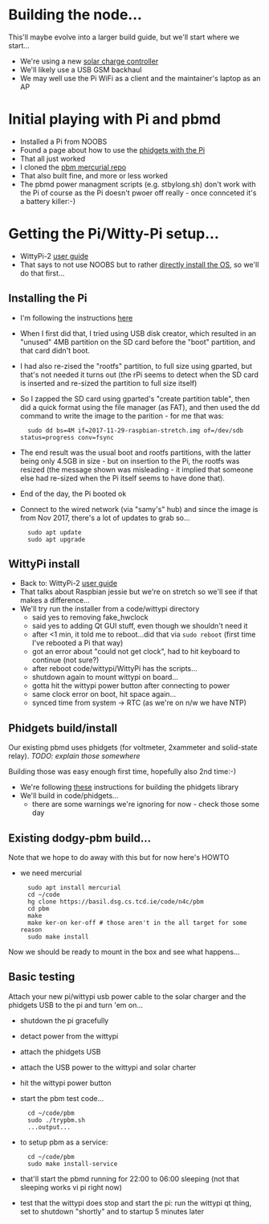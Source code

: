 
# Building the node...

This'll maybe evolve into a larger build guide, but we'll start where
we start...

- We're using a new [solar charge controller](http://www.allpowers.net/index.php?c=product&id=109)
- We'll likely use a USB GSM backhaul
- We may well use the Pi WiFi as a client and the maintainer's laptop as an AP 

# Initial playing with Pi and pbmd

- Installed a Pi from NOOBS
- Found a page about how to use the [phidgets with the Pi](http://www.instructables.com/id/Getting-Started-with-Phidgets-on-the-Raspberry-Pi/)
- That all just worked
- I cloned the [pbm mercurial repo](https://basil.dsg.cs.tcd.ie/code/n4c/pbm/)
- That also built fine, and more or less worked
- The pbmd power managment scripts (e.g. stbylong.sh) don't work with the Pi of course
  as the Pi doesn't pwoer off really - once connceted it's a battery killer:-)

# Getting the Pi/Witty-Pi setup...

- WittyPi-2 [user guide](http://www.uugear.com/doc/WittyPi2_UserManual.pdf)
- That says to not use NOOBS but to rather [directly install the OS](https://www.raspberrypi.org/documentation/installation/installing-images/README.md), so we'll do that first...

## Installing the Pi

- I'm following the instructions [here](https://www.raspberrypi.org/documentation/installation/installing-images/linux.md)
- When I first did that, I tried using USB disk creator, which resulted in an "unused" 4MB 
  partition on the SD card before the "boot" partition, and that card didn't boot. 
- I had also re-zised the "rootfs" partition, to full size using gparted, but that's not
  needed it turns out (the rPi seems to detect when the SD card is inserted and re-sized
  the partition to full size itself)
- So I zapped the SD card using gparted's "create partition table", then did a quick
  format using the file manager (as FAT), and then used the dd command to write the
  image to the parition - for me that was: 

		sudo dd bs=4M if=2017-11-29-raspbian-stretch.img of=/dev/sdb status=progress conv=fsync

- The end result was the usual boot and rootfs partitions, with the latter being only 
  4.5GB in size - but on insertion to the Pi, the rootfs was resized (the message shown
  was misleading - it implied that someone else had re-sized when the Pi itself seems
  to have done that).
- End of the day, the Pi booted ok
- Connect to the wired network (via "samy's" hub) and since the image is from Nov 
  2017, there's a lot of updates to grab so...

		sudo apt update
		sudo apt upgrade

## WittyPi install

- Back to: WittyPi-2 [user guide](http://www.uugear.com/doc/WittyPi2_UserManual.pdf)
- That talks about Raspbian jessie but we're on stretch so we'll see if that makes
  a difference...
- We'll try run the installer from a code/wittypi directory
	- said yes to removing fake_hwclock
	- said yes to adding Qt GUI stuff, even though we shouldn't need it
	- after <1 min, it told me to reboot...did that via ```sudo reboot```
	  (first time I've rebooted a Pi that way)
	- got an error about "could not get clock", had to hit keyboard to continue (not sure?)
	- after reboot code/wittypi/WittyPi has the scripts...
	- shutdown again to mount wittypi on board...
	- gotta hit the wittypi power button after connecting to power
	- same clock error on boot, hit space again...
	- synced time from system -> RTC (as we're on n/w we have NTP)

## Phidgets build/install

Our existing pbmd uses phidgets (for voltmeter, 2xammeter and solid-state
relay). *TODO: explain those somewhere*

Building those was easy enough first time, hopefully also 2nd time:-)

- We're following [these](http://www.instructables.com/id/Getting-Started-with-Phidgets-on-the-Raspberry-Pi/) 
  instructions for building the phidgets library
- We'll build in code/phidgets...
	- there are some warnings we're ignoring for now - check those some day 

## Existing dodgy-pbm build...

Note that we hope to do away with this but for now here's HOWTO

- we need mercurial

		sudo apt install mercurial
		cd ~/code
		hg clone https://basil.dsg.cs.tcd.ie/code/n4c/pbm
		cd pbm
		make
		make ker-on ker-off # those aren't in the all target for some reason
		sudo make install

Now we should be ready to mount in the box and see what happens...

## Basic testing

Attach your new pi/wittypi usb power cable to the solar charger and the
phidgets USB to the pi and turn 'em on...

- shutdown the pi gracefully
- detact power from the wittypi
- attach the phidgets USB
- attach the USB power to the wittypi and solar charter
- hit the wittypi power button
- start the pbm test code...

		cd ~/code/pbm
		sudo ./trypbm.sh
		...output...

- to setup pbm as a service:

		cd ~/code/pbm
		sudo make install-service

- that'll start the pbmd running for 22:00 to 06:00 sleeping (not that
  sleeping works vi pi right now)

- test that the wittypi does stop and start the pi: run the wittypi qt thing, 
set to shutdown "shortly" and to startup 5 minutes later

		

